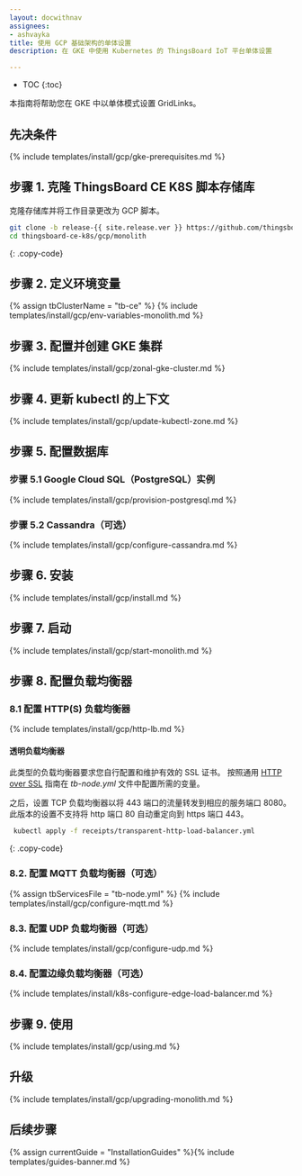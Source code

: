 ```yaml
---
layout: docwithnav
assignees:
- ashvayka
title: 使用 GCP 基础架构的单体设置
description: 在 GKE 中使用 Kubernetes 的 ThingsBoard IoT 平台单体设置

---
```


* TOC
{:toc}

本指南将帮助您在 GKE 中以单体模式设置 GridLinks。

## 先决条件

{% include templates/install/gcp/gke-prerequisites.md %}

## 步骤 1. 克隆 ThingsBoard CE K8S 脚本存储库

克隆存储库并将工作目录更改为 GCP 脚本。

```bash
git clone -b release-{{ site.release.ver }} https://github.com/thingsboard/thingsboard-сe-k8s.git
cd thingsboard-сe-k8s/gcp/monolith
```
{: .copy-code}

## 步骤 2. 定义环境变量

{% assign tbClusterName = "tb-ce" %}
{% include templates/install/gcp/env-variables-monolith.md %}

## 步骤 3. 配置并创建 GKE 集群

{% include templates/install/gcp/zonal-gke-cluster.md %}

## 步骤 4. 更新 kubectl 的上下文

{% include templates/install/gcp/update-kubectl-zone.md %}

## 步骤 5. 配置数据库

### 步骤 5.1 Google Cloud SQL（PostgreSQL）实例

{% include templates/install/gcp/provision-postgresql.md %}

### 步骤 5.2 Cassandra（可选）

{% include templates/install/gcp/configure-cassandra.md %}

## 步骤 6. 安装

{% include templates/install/gcp/install.md %}

## 步骤 7. 启动

{% include templates/install/gcp/start-monolith.md %}

## 步骤 8. 配置负载均衡器

### 8.1 配置 HTTP(S) 负载均衡器

{% include templates/install/gcp/http-lb.md %}

#### 透明负载均衡器

此类型的负载均衡器要求您自行配置和维护有效的 SSL 证书。
按照通用 [HTTP over SSL](/docs/{{docsPrefix}}user-guide/ssl/http-over-ssl/#ssl-configuration-using-pem-certificates-file) 指南在 *tb-node.yml* 文件中配置所需的变量。

之后，设置 TCP 负载均衡器以将 443 端口的流量转发到相应的服务端口 8080。
此版本的设置不支持将 http 端口 80 自动重定向到 https 端口 443。

```bash
 kubectl apply -f receipts/transparent-http-load-balancer.yml
```
{: .copy-code}
 
### 8.2. 配置 MQTT 负载均衡器（可选）

{% assign tbServicesFile = "tb-node.yml" %}
{% include templates/install/gcp/configure-mqtt.md %}

### 8.3. 配置 UDP 负载均衡器（可选）

{% include templates/install/gcp/configure-udp.md %}

### 8.4. 配置边缘负载均衡器（可选）

{% include templates/install/k8s-configure-edge-load-balancer.md %}

## 步骤 9. 使用

{% include templates/install/gcp/using.md %}

## 升级

{% include templates/install/gcp/upgrading-monolith.md %}

## 后续步骤

{% assign currentGuide = "InstallationGuides" %}{% include templates/guides-banner.md %}